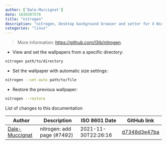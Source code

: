 ```yaml
---
author: ['Dale-Muccignat']
date: 1638307576
title: "nitrogen"
description: "nitrogen, Desktop background browser and setter for X Window."
categories: "linux"
---
```

> More information: <https://github.com/l3ib/nitrogen>.

- View and set the wallpapers from a specific directory:

```bash
nitrogen path/to/directory
```

- Set the wallpaper with automatic size settings:

```bash
nitrogen --set-auto path/to/file
```

- Restore the previous wallpaper:

```bash
nitrogen --restore
```
List of changes to this documentation


Author | Description | ISO 8601 Date | GitHub link
------|-----|-----|-----
[Dale-Muccignat](mailto:dale.muccignat@my.jcu.edu.au) | nitrogen: add page (#7492) | 2021-11-30T22:26:16 | [d7348d3e47ba](https://github.com/tldr-pages/tldr/commit/d7348d3e47ba261895a72924469679d1c95e66cb)

